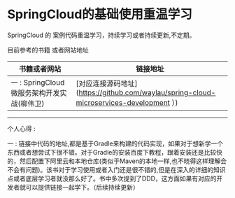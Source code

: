 #    SpringCloud的基础使用重温学习


SpringCloud 的 案例代码重温学习，持续学习或者持续更新,不定期。

目前参考的书籍 或者网站地址

| 书籍或者网站                               | 链接地址                                                     |
| ------------------------------------------ | ------------------------------------------------------------ |
| 一 : SpringCloud微服务架构开发实战(柳伟卫) | [对应连接源码地址](https://github.com/waylau/spring-cloud-microservices-development ）) |



------

个人心得 : 

一 : 链接中代码的地址,都是基于Gradle来构建的代码实现，如果对于想新学一个东西或者想尝试下很不错。对于Gradle的安装百度下教程，跟着安装还是比较快的，然后配置下阿里云和本地仓库(类似于Maven的本地一样,也不晓得这样理解会不会有问题)。该书对于学习使用或者入门还是很不错的,但是在深入的详细的知识点或者底层学习者就没那么好了。书中多次提到了DDD，这方面如果有对应的开发者就可以提供链接一起学下。（后续持续更新）